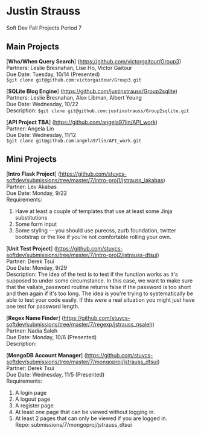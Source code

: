 Justin Strauss
==============
Soft Dev Fall Projects Period 7

## Main Projects

[**Who/When Query Search**] (https://github.com/victorgaitour/Group3)  
Partners: Leslie Bresnahan, Lise Ho, Victor Gaitour  
Due Date: Tuesday, 10/14 (Presented)  
`$git clone git@github.com:victorgaitour/Group3.git`

[**SQLite Blog Engine**] (https://github.com/justinstrauss/Group2sqlite)  
Partners: Leslie Bresnahan, Alex Libman, Albert Yeung  
Due Date: Wednesday, 10/22  
Description:
`$git clone git@github.com:justinstrauss/Group2sqlite.git`

[**API Project TBA**] (https://github.com/angela97lin/API_work)  
Partner: Angela Lin  
Due Date: Wednesday, 11/12  
`$git clone git@github.com:angela97lin/API_work.git`

## Mini Projects

[**Intro Flask Project**] (https://github.com/stuycs-softdev/submissions/tree/master/7/intro-proj1/jstrauss_lakabas)  
Partner: Lev Akabas  
Due Date: Monday, 9/22  
Requirements:  
1. Have at least a couple of templates that use at least some Jinja substitutions  
2. Some form input  
3. Some styling -- you should use purecss, zurb foundation, twitter bootstrap or the like if you're not comfortable rolling your own.  

[**Unit Test Project**] (https://github.com/stuycs-softdev/submissions/tree/master/7/intro-proj2/jstrauss-dtsui)  
Partner: Derek Tsui  
Due Date: Monday, 9/29  
Description: The idea of the test is to test if the function works as it's supposed to under some circumstance. In this case, we want to make sure that the valiate_password routine returns false if the password is too short and then again if it's too long. The idea is you're trying to systematically be able to test your code easily. If this were a real situation you might just have one test for password length.  

[**Regex Name Finder**] (https://github.com/stuycs-softdev/submissions/tree/master/7/regexp/jstrauss_nsaleh)  
Partner: Nadia Saleh  
Due Date: Monday, 10/6 (Presented)  
Description: 

[**MongoDB Account Manager**] (https://github.com/stuycs-softdev/submissions/tree/master/7/mongoproj/jstrauss_dtsui)  
Partner: Derek Tsui  
Due Date: Wednesday, 11/5 (Presented)  
Requirements:  
1. A login page  
2. A logout page  
3. A register page  
4. At least one page that can be viewed without logging in.  
5. At least 2 pages that can only be viewed if you are logged in.  
Repo: submissions/7/mongoproj/jstrauss_dtsui
